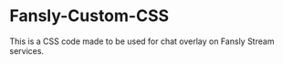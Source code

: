 # Fansly-Custom-CSS

This is a CSS code made to be used for chat overlay on Fansly Stream services.
